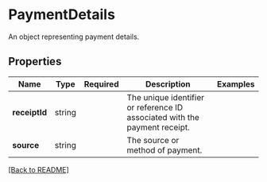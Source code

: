 # PaymentDetails

An object representing payment details.

## Properties

| Name | Type | Required | Description | Examples |
|------------|:-------------:|:-------------:|-------------|:-------------:|
| **receiptId** |string |  | The unique identifier or reference ID associated with the payment receipt. | | |
| **source** |string |  | The source or method of payment. | | |



[[Back to README]](../../README.md)
